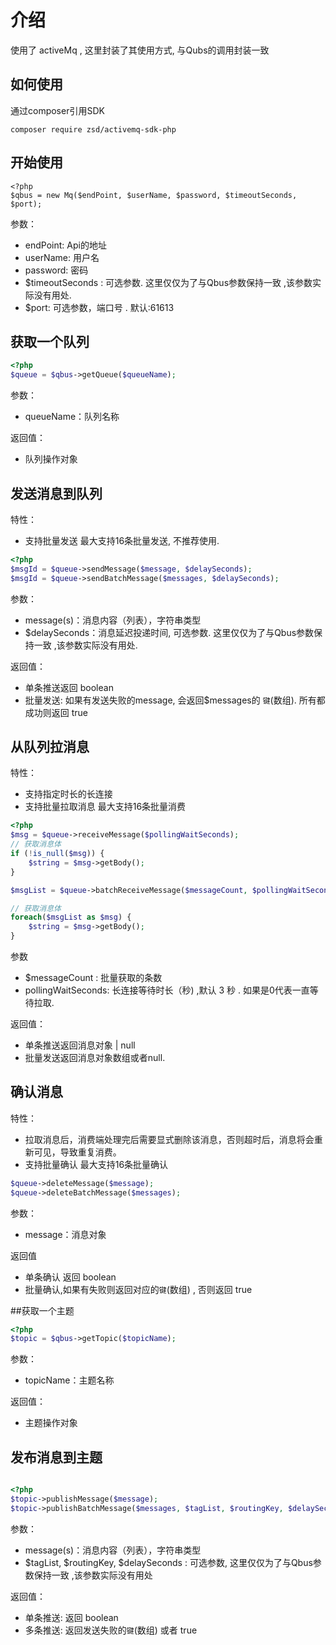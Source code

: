 # 介绍
使用了 activeMq , 这里封装了其使用方式, 与Qubs的调用封装一致

## 如何使用

通过composer引用SDK

```
composer require zsd/activemq-sdk-php
```



## 开始使用

```
<?php
$qbus = new Mq($endPoint, $userName, $password, $timeoutSeconds, $port);
```
参数：

* endPoint: Api的地址
* userName: 用户名
* password: 密码
* $timeoutSeconds : 可选参数. 这里仅仅为了与Qbus参数保持一致 ,该参数实际没有用处.
* $port: 可选参数，端口号 . 默认:61613



## 获取一个队列
```php
<?php
$queue = $qbus->getQueue($queueName);
```

参数：
* queueName：队列名称

返回值：
* 队列操作对象


## 发送消息到队列

特性：
* 支持批量发送 最大支持16条批量发送, 不推荐使用. 

```php
<?php
$msgId = $queue->sendMessage($message, $delaySeconds);
$msgId = $queue->sendBatchMessage($messages, $delaySeconds);
```

参数：
* message(s)：消息内容（列表），字符串类型
* $delaySeconds：消息延迟投递时间, 可选参数. 这里仅仅为了与Qbus参数保持一致 ,该参数实际没有用处.

返回值：
* 单条推送返回 boolean
* 批量发送: 如果有发送失败的message, 会返回$messages的 `键`(数组). 所有都成功则返回 true


## 从队列拉消息

特性：
* 支持指定时长的长连接
* 支持批量拉取消息 最大支持16条批量消费

```php
<?php
$msg = $queue->receiveMessage($pollingWaitSeconds);
// 获取消息体
if (!is_null($msg)) {
    $string = $msg->getBody();
}

$msgList = $queue->batchReceiveMessage($messageCount, $pollingWaitSeconds);

// 获取消息体
foreach($msgList as $msg) {
    $string = $msg->getBody();
}

```

参数
* $messageCount : 批量获取的条数
* pollingWaitSeconds: 长连接等待时长（秒) ,默认 3 秒 . 如果是0代表一直等待拉取.

返回值：
* 单条推送返回消息对象 | null
* 批量发送返回消息对象数组或者null.


## 确认消息

特性：
* 拉取消息后，消费端处理完后需要显式删除该消息，否则超时后，消息将会重新可见，导致重复消费。
* 支持批量确认 最大支持16条批量确认


```php
$queue->deleteMessage($message);
$queue->deleteBatchMessage($messages);
```
参数：
* message：消息对象

返回值
* 单条确认 返回 boolean
* 批量确认,如果有失败则返回对应的`键`(数组) , 否则返回 true


##获取一个主题
```php 
<?php
$topic = $qbus->getTopic($topicName);
```
参数：
* topicName：主题名称


返回值：
* 主题操作对象

## 发布消息到主题

```php

<?php
$topic->publishMessage($message);
$topic->publishBatchMessage($messages, $tagList, $routingKey, $delaySeconds);

```
参数：
* message(s)：消息内容（列表），字符串类型
* $tagList, $routingKey, $delaySeconds : 可选参数, 这里仅仅为了与Qbus参数保持一致 ,该参数实际没有用处


返回值：
* 单条推送: 返回 boolean
* 多条推送: 返回发送失败的`键`(数组) 或者 true